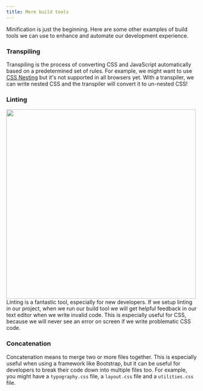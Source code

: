 ```yaml
---
title: More build tools
---
```


Minification is just the beginning. Here are some other examples of build tools we can use to enhance and automate our development experience.

### Transpiling

Transpiling is the process of converting CSS and JavaScript automatically based on a predetermined set of rules. For example, we might want to use [CSS Nesting](https://caniuse.com/css-nesting) but it's not supported in all browsers yet. With a transpiler, we can write nested CSS and the transpiler will convert it to un-nested CSS!

### Linting

<div class="clearfix">
    <img width="500" style="float: left; margin-right: 2rem;" src="../stylelint.webp" />
    <p>Linting is a fantastic tool, especially for new developers. If we setup linting in our project, when we run our build tool we will get helpful feedback in our text editor when we write invalid code. This is especially useful for CSS, because we will never see an error on screen if we write problematic CSS code.</p>
</div>


### Concatenation

Concatenation means to merge two or more files together. This is especially useful when using a framework like Bootstrap, but it can be useful for developers to break their code down into multiple files too. For example, you might have a `typography.css` file, a `layout.css` file and a `utilities.css` file.